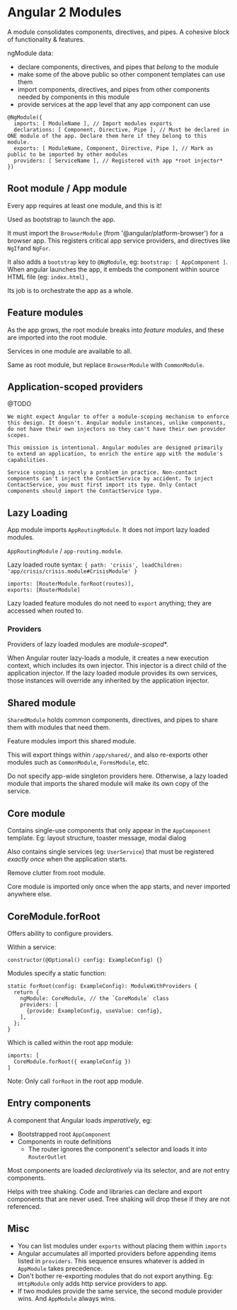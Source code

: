 Angular 2 Modules
=================

A module consolidates components, directives, and pipes. A cohesive block of functionality & features.

ngModule data:

- declare components, directives, and pipes that _belong_ to the module
- make some of the above public so other component templates can use them
- import components, directives, and pipes from other components needed by components in this module
- provide services at the app level that any app component can use

```
@NgModule({
  imports: [ ModuleName ], // Import modules exports
  declarations: [ Component, Directive, Pipe ], // Must be declared in ONE module of the app. Declare them here if they belong to this module.
  exports: [ ModuleName, Component, Directive, Pipe ], // Mark as public to be imported by other modules
  providers: [ ServiceName ], // Registered with app *root injector*
})
```

Root module / App module
------------------------

Every app requires at least one module, and this is it!

Used as bootstrap to launch the app.

It must import the `BrowserModule` (from '@angular/platform-browser') for a browser app. This registers critical app service providers, and directives like `NgIf`and `NgFor`.

It also adds a `bootstrap` key to `@NgModule`, eg: `bootstrap: [ AppComponent ]`. When angular launches the app, it embeds the component within source HTML file (eg: `index.html`) ,

Its job is to orchestrate the app as a whole.

Feature modules
---------------

As the app grows, the root module breaks into _feature modules_, and these are imported into the root module.

Services in one module are available to all.

Same as root module, but replace `BrowserModule` with `CommonModule`.

Application-scoped providers
----------------------------

@TODO

```
We might expect Angular to offer a module-scoping mechanism to enforce this design. It doesn't. Angular module instances, unlike components, do not have their own injectors so they can't have their own provider scopes.

This omission is intentional. Angular modules are designed primarily to extend an application, to enrich the entire app with the module's capabilities.

Service scoping is rarely a problem in practice. Non-contact components can't inject the ContactService by accident. To inject ContactService, you must first import its type. Only Contact components should import the ContactService type.
```

Lazy Loading
------------

App module imports `AppRoutingModule`. It does not import lazy loaded modules.

`AppRoutingModule` / `app-routing.module`.  

Lazy loaded route syntax: `{ path: 'crisis', loadChildren: 'app/crisis/crisis.module#CrisisModule' }`

```
imports: [RouterModule.forRoot(routes)],
exports: [RouterModule]
```

Lazy loaded feature modules do not need to `export` anything; they are accessed when routed to.

### Providers

Providers of lazy loaded modules are *module-scoped**.

When Angular router lazy-loads a module, it creates a new execution context, which includes its own injector. This injector is a direct child of the application injector. If the lazy loaded module provides its own services, those instances will override any inherited by the application injector.

Shared module
-------------

`SharedModule` holds common components, directives, and pipes to share them with modules that need them.

Feature modules import this shared module.

This will export things within `/app/shared/`, and also re-exports other modules such as `CommonModule`, `FormsModule`, etc.

Do not specify app-wide singleton providers here. Otherwise, a lazy loaded module that imports the shared module will make its own copy of the service.




Core module
-----------

Contains single-use components that only appear in the `AppComponent` template. Eg: layout structure, toaster message, modal dialog

Also contains single services (eg: `UserService`) that must be registered _exactly once_ when the application starts.

Remove clutter from root module.

Core module is imported only once when the app starts, and never imported anywhere else.

CoreModule.forRoot
------------------

Offers ability to configure providers.

Within a service:

```
constructor(@Optional() config: ExampleConfig) {}
```

Modules specify a static function:

```
static forRoot(config: ExampleConfig): ModuleWithProviders {
  return {
    ngModule: CoreModule, // the `CoreModule` class
    providers: [
      {provide: ExampleConfig, useValue: config},
    ],
  };
}
```

Which is called within the root app module:

```
imports: [
  CoreModule.forRoot({ exampleConfig })
]
```

Note: Only call `forRoot` in the root app module.

Entry components
----------------

A component that Angular loads *imperatively*, eg:

- Bootstrapped root `AppComponent`
- Components in route definitions
  - The router ignores the component's selector and loads it into `RouterOutlet`

Most components are loaded *declaratively* via its selector, and are *not* entry components.

Helps with tree shaking. Code and libraries can declare and export components that are never used. Tree shaking will drop these if they are not referenced.

Misc
----

- You can list modules under `exports` without placing them within `imports`
- Angular accumulates all imported providers before appending items listed in `providers`. This sequence ensures whatever is added in `AppModule` takes precedence.
- Don't bother re-exporting modules that do not export anything. Eg: `HttpModule` only adds http service providers to app.
- If two modules provide the same service, the second module provider wins. And `AppModule` always wins.
